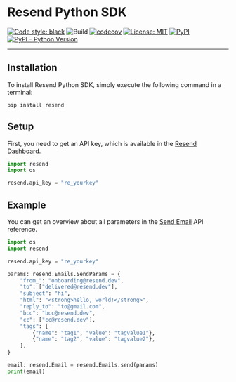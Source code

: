 # Resend Python SDK

[![Code style: black](https://img.shields.io/badge/code%20style-black-000000.svg)](https://github.com/psf/black)
![Build](https://github.com/drish/resend-py/actions/workflows/test.yaml/badge.svg)
[![codecov](https://codecov.io/gh/drish/resend-py/branch/main/graph/badge.svg?token=GGD39PPFM0)](https://codecov.io/gh/drish/resend-py)
[![License: MIT](https://img.shields.io/badge/License-MIT-blue.svg)](https://opensource.org/licenses/MIT)
[![PyPI](https://img.shields.io/pypi/v/resend)](https://pypi.org/project/resend/)
[![PyPI - Python Version](https://img.shields.io/pypi/pyversions/resend)](https://pypi.org/project/resend)

---

## Installation

To install Resend Python SDK, simply execute the following command in a terminal:

```
pip install resend
```

## Setup

First, you need to get an API key, which is available in the [Resend Dashboard](https://resend.com).

```py
import resend
import os

resend.api_key = "re_yourkey"
```

## Example

You can get an overview about all parameters in the [Send Email](https://resend.com/docs/api-reference/emails/send-email) API reference.

```py
import os
import resend

resend.api_key = "re_yourkey"

params: resend.Emails.SendParams = {
    "from_": "onboarding@resend.dev",
    "to": ["delivered@resend.dev"],
    "subject": "hi",
    "html": "<strong>hello, world!</strong>",
    "reply_to": "to@gmail.com",
    "bcc": "bcc@resend.dev",
    "cc": ["cc@resend.dev"],
    "tags": [
        {"name": "tag1", "value": "tagvalue1"},
        {"name": "tag2", "value": "tagvalue2"},
    ],
}

email: resend.Email = resend.Emails.send(params)
print(email)
```
